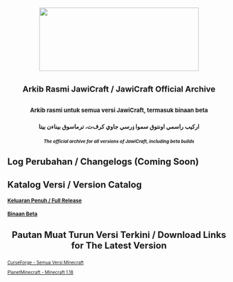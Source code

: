 # <p align="center"><img src="https://i.imgur.com/lUyeJp9.png"  width="360" height="143">

## <p align="center"><font size=4> <strong>Arkib Rasmi JawiCraft / JawiCraft Official Archive</strong></p>

### <p align="center"><font size=2>Arkib rasmi untuk semua versi JawiCraft, termasuk binaan beta
#### <p align="center"><font size=2>ارکيب راسمي اونتوق سموا ۏرسي جاوي کرف‌ت، ترماسوق بيناءن بيتا
##### <p align="center"><font size=1>The official archive for all versions of JawiCraft, including beta builds

#
# Log Perubahan / Changelogs (Coming Soon)
#
# Katalog Versi / Version Catalog
### [Keluaran Penuh / Full Release](https://github.com/Minecraft-EdisiMelayu/Arkib-JawiCraft/blob/main/katalog-versi-keluaran-penuh.md)
### [Binaan Beta](https://github.com/Minecraft-EdisiMelayu/Arkib-JawiCraft/blob/main/katalog-versi-binaan-beta.md)
#

# <p align="center">Pautan Muat Turun Versi Terkini / Download Links for The Latest Version</p>
<font size=1>[CurseForge - Semua Versi Minecraft](https://legacy.curseforge.com/minecraft/texture-packs/jawicraft-language-pack/)</p>
<font size=1>[PlanetMinecraft - Minecraft 1.18](https://www.planetminecraft.com/texture-pack/jawicraft-language-pack/)</p>
